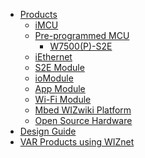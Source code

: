 * [Products]()
   * [iMCU](doc1.md)
   * [Pre-programmed MCU](doc2.md)
     * [W7500(P)-S2E]()
   * [iEthernet](doc3.md)
   * [S2E Module](doc4.md)
   * [ioModule](doc5.md)
   * [App Module](doc6.md)
   * [Wi-Fi Module](doc7.md)
   * [Mbed WIZwiki Platform](doc8.md)
   * [Open Source Hardware](doc9.md)
 * [Design Guide]()
 * [VAR Products using WIZnet]()
